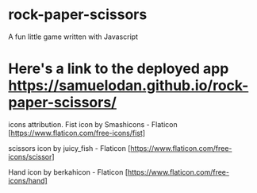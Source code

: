 # rock-paper-scissors

A fun little game written with Javascript

# Here's a link to the deployed app https://samuelodan.github.io/rock-paper-scissors/


icons attribution.
Fist icon by Smashicons - Flaticon [https://www.flaticon.com/free-icons/fist]

scissors icon by juicy_fish - Flaticon [https://www.flaticon.com/free-icons/scissor]

Hand icon by berkahicon - Flaticon [https://www.flaticon.com/free-icons/hand]
